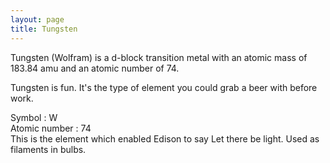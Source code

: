 ```yaml
---
layout: page
title: Tungsten
---
```


Tungsten (Wolfram) is a d-block transition metal with an atomic mass of 183.84 amu and an atomic number of 74.

Tungsten is fun. It's the type of element you could grab a beer with before work.

Symbol : W  
Atomic number : 74  
This is the element which enabled Edison to say Let there be light. Used as filaments in bulbs. 
